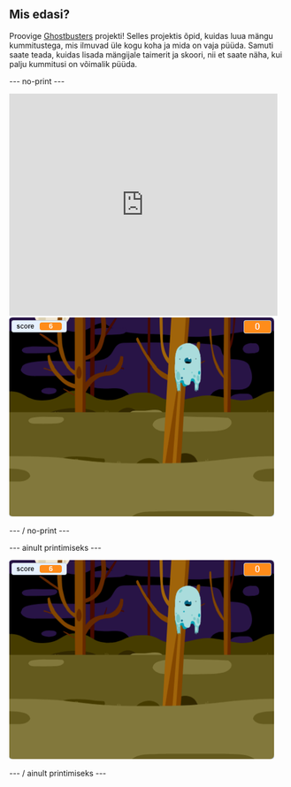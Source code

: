 ## Mis edasi?

Proovige [Ghostbusters](https://projects.raspberrypi.org/en/projects/ghostbusters?utm_source=pathway&utm_medium=whatnext&utm_campaign=projects) projekti! Selles projektis õpid, kuidas luua mängu kummitustega, mis ilmuvad üle kogu koha ja mida on vaja püüda. Samuti saate teada, kuidas lisada mängijale taimerit ja skoori, nii et saate näha, kui palju kummitusi on võimalik püüda.

\--- no-print \---

<div class="scratch-preview">
  <iframe allowtransparency="true" width="485" height="402" src="https://scratch.mit.edu/projects/embed/276874679/?autostart=false" frameborder="0" scrolling="no"></iframe>
  <img src="images/ghostbusters-static.png">
</div>

\--- / no-print \---

\--- ainult printimiseks \---

![presentatsioon](images/ghostbusters-static.png)

\--- / ainult printimiseks \---